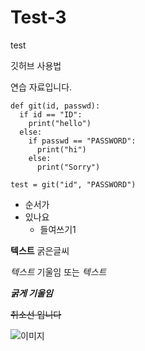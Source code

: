 # Test-3
test

깃허브 사용법

연습 자료입니다.

```
def git(id, passwd):
  if id == "ID":
    print("hello")
  else:
    if passwd == "PASSWORD":
      print("hi")
    else:
      print("Sorry")

test = git("id", "PASSWORD")
```
- 순서가
- 있나요
  - 들여쓰기1

**텍스트** 굵은글씨

*텍스트* 기울임 또는 _텍스트_

***굵게 기울임***

~~취소선 입니다~~

![이미지](https://www.google.com/url?sa=i&url=https%3A%2F%2Fwww.researchgate.net%2Ffigure%2FPearsons-correlation-coefficient-r-heat-map-of-sapogenin-metabolites-and-putative_fig3_333462669&psig=AOvVaw2G6Xu0LAk73J7C9wriiZ2P&ust=1640244855341000&source=images&cd=vfe&ved=0CAgQjRxqFwoTCMiz5LTy9vQCFQAAAAAdAAAAABAD)
